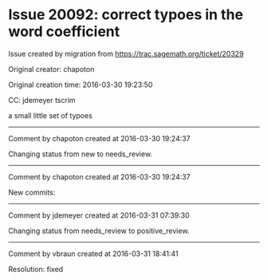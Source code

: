 # Issue 20092: correct typoes in the word coefficient

Issue created by migration from https://trac.sagemath.org/ticket/20329

Original creator: chapoton

Original creation time: 2016-03-30 19:23:50

CC:  jdemeyer tscrim

a small little set of typoes


---

Comment by chapoton created at 2016-03-30 19:24:37

Changing status from new to needs_review.


---

Comment by chapoton created at 2016-03-30 19:24:37

New commits:


---

Comment by jdemeyer created at 2016-03-31 07:39:30

Changing status from needs_review to positive_review.


---

Comment by vbraun created at 2016-03-31 18:41:41

Resolution: fixed
